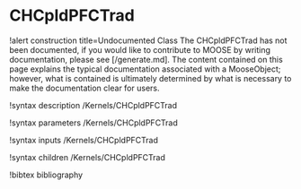 <!-- MOOSE Documentation Stub: Remove this when content is added. -->

# CHCpldPFCTrad

!alert construction title=Undocumented Class
The CHCpldPFCTrad has not been documented, if you would like to contribute to MOOSE by
writing documentation, please see [/generate.md]. The content contained on this page explains
the typical documentation associated with a MooseObject; however, what is contained is ultimately
determined by what is necessary to make the documentation clear for users.

!syntax description /Kernels/CHCpldPFCTrad

!syntax parameters /Kernels/CHCpldPFCTrad

!syntax inputs /Kernels/CHCpldPFCTrad

!syntax children /Kernels/CHCpldPFCTrad

!bibtex bibliography
